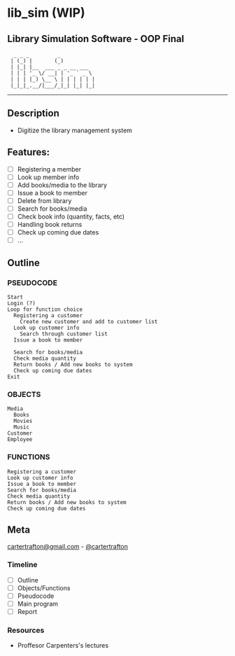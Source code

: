 # lib_sim (WIP)
Library Simulation Software - OOP Final
----------------------------------------------------------------------------
	  _ _ _         _           
	 | (_) |       (_)          
	 | |_| |__  ___ _ _ __ ___  
	 | | | '_ \/ __| | '_ ` _ \ 
	 | | | |_) \__ \ | | | | | |
	 |_|_|_.__/|___/_|_| |_| |_|
                            
 
----------------------------------------------------------------------------

## Description 
 - Digitize the library management system 
	
## Features:
  - [ ] Registering a member 
  - [ ] Look up member info
  - [ ] Add books/media to the library
  - [ ] Issue a book to member
  - [ ] Delete from library	
  - [ ] Search for books/media
  - [ ] Check book info (quantity, facts, etc)
  - [ ] Handling book returns
  - [ ] Check up coming due dates
  - [ ] ...

## Outline

### PSEUDOCODE
```
Start
Login (?)
Loop for function choice
  Registering a customer
    Create new customer and add to customer list
  Look up customer info
    Search through customer list
  Issue a book to member
    
  Search for books/media
  Check media quantity
  Return books / Add new books to system
  Check up coming due dates
Exit
```

###  OBJECTS
```
Media
  Books
  Movies
  Music
Customer
Employee
```
### FUNCTIONS
```
Registering a customer
Look up customer info
Issue a book to member
Search for books/media
Check media quantity
Return books / Add new books to system
Check up coming due dates
```

## Meta
cartertrafton@gmail.com - [@cartertrafton](https://github.com/cartertrafton/)

### Timeline
- [ ] Outline
- [ ] Objects/Functions
- [ ] Pseudocode 
- [ ] Main program
- [ ] Report

### Resources
- Proffesor Carpenters's lectures












